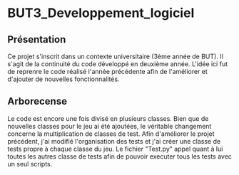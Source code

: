 # BUT3_Developpement_logiciel
 
## Présentation
Ce projet s'inscrit dans un contexte universitaire (3ème année de BUT). Il s'agit de la continuité du code développé en deuxième année. L'idée ici fut de reprenre le code réalisé l'année précédente afin de l'améliorer et d'ajouter de nouvelles fonctionnalités.

## Arborecense
Le code est encore une fois divisé en plusieurs classes. Bien que de nouvelles classes pour le jeu ai été ajoutées, le véritable changement concerne la multiplication de classes de test. Afin d'améliorer le projet précédent, j'ai modifié l'organisation des tests et j'ai créer une classe de tests propre à chaque classe du jeu. Le fichier "Test.py" appel quant à lui toutes les autres classe de tests afin de pouvoir executer tous les tests avec un seul scripts.
